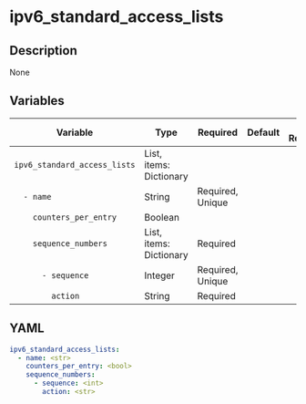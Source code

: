 # ipv6_standard_access_lists

## Description

None

## Variables

| Variable | Type | Required | Default | Value Restrictions | Description |
| -------- | ---- | -------- | ------- | ------------------ | ----------- |
| <code>ipv6_standard_access_lists</code>| List, items: Dictionary |  |  |  | IPv6 Standard Access-Lists |
| <code>&nbsp;&nbsp;- name</code>| String | Required, Unique |  |  | ipv6_access_list_name |
| <code>&nbsp;&nbsp;&nbsp;&nbsp;counters_per_entry</code>| Boolean |  |  |  |  |
| <code>&nbsp;&nbsp;&nbsp;&nbsp;sequence_numbers</code>| List, items: Dictionary | Required |  |  |  |
| <code>&nbsp;&nbsp;&nbsp;&nbsp;&nbsp;&nbsp;- sequence</code>| Integer | Required, Unique |  |  | sequence_id |
| <code>&nbsp;&nbsp;&nbsp;&nbsp;&nbsp;&nbsp;&nbsp;&nbsp;action</code>| String | Required |  |  | action as string |

## YAML

```yaml
ipv6_standard_access_lists:
  - name: <str>
    counters_per_entry: <bool>
    sequence_numbers:
      - sequence: <int>
        action: <str>
```